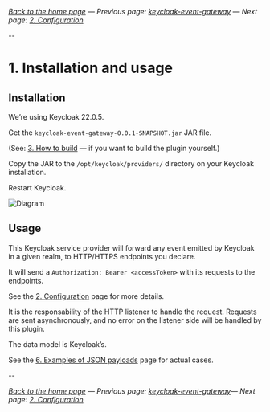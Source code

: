 _[Back to the home page](../README.md)
— Previous page: [keycloak-event-gateway](../README.md)
— Next page: [2. Configuration](./Configuration.md)_

--

# 1. Installation and usage

## Installation

We’re using Keycloak 22.0.5.

Get the `keycloak-event-gateway-0.0.1-SNAPSHOT.jar`
JAR file.

(See: [3. How to build](Build.md)  — if you want to
build the plugin yourself.)

Copy the JAR to the `/opt/keycloak/providers/`
directory on your Keycloak installation.

Restart Keycloak.

![Diagram](xxx)

## Usage

This Keycloak service provider will forward
any event emitted by Keycloak in a given realm,
to HTTP/HTTPS endpoints you declare.

It will send a
`Authorization: Bearer <accessToken>` with its
requests to the endpoints.

See the [2. Configuration](Configuration.md) page for more details.

It is the responsability of the HTTP
listener to
handle the request.
Requests are sent asynchronously, 
and no error on the listener side will be handled by
this plugin.

The data model is Keycloak’s.

See the [6. Examples of JSON payloads](Examples.md) page for actual cases.


--

_[Back to the home page](../README.md)
— Previous page: [keycloak-event-gateway](../README.md)— Next page: [2. Configuration](./Configuration.md)_
